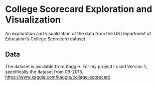 # College Scorecard Exploration and Visualization
An exploration and visualization of the data from the US Department of Education's College Scorecard dataset.

## Data
The dataset is available from Kaggle. For my project I used Version 1, specifically the dataset from 09-2015. https://www.kaggle.com/kaggle/college-scorecard
